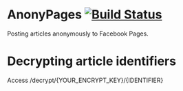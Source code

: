 # AnonyPages [![Build Status](https://travis-ci.org/BirkhoffLee/AnonyPages.svg?branch=master)](https://travis-ci.org/BirkhoffLee/AnonyPages)
Posting articles anonymously to Facebook Pages.

# Decrypting article identifiers
Access /decrypt/{YOUR_ENCRYPT_KEY}/{IDENTIFIER}
